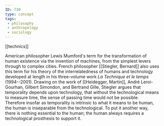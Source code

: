 ```yaml
---
ID: 730
type: concept
tags: 
 - philosophy
 - anthropology
 - sociology
---
```


[[technics]]

 American
philosopher Lewis Mumford's term for the transformation of human
existence via the invention of machines, from the simplest levers
through to complex cities. French philosopher [[Stiegler, Bernard]] also uses this
term for his theory of the interrelatedness of humans and technology
developed at length in his three-volume work *La Technique et le temps*
(1994--2001). Drawing on the work of [[Heidegger, Martin]], André
Leroi-Gourhan, Gilbert Simondon, and Bertrand Gille, Stiegler argues
that temporality depends upon technology, that without the technological
means to measure time, the sense of passing time would not be possible.
Therefore insofar as temporality is intrinsic to what it means to be
human, the human is inseparable from the technological. To put it
another way, there is nothing essential to the human; the human always
requires a technological prosthesis to support it.
